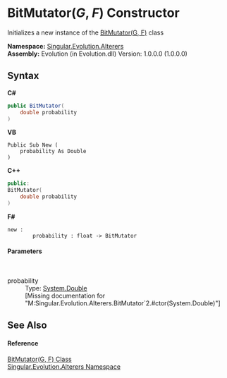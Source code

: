 # BitMutator(*G*, *F*) Constructor 
 

Initializes a new instance of the <a href="739b5db5-dc16-a6d5-45a3-f909264234b5">BitMutator(G, F)</a> class

**Namespace:**&nbsp;<a href="d83a42df-2b66-dfad-1be9-58a7420b0c0f">Singular.Evolution.Alterers</a><br />**Assembly:**&nbsp;Evolution (in Evolution.dll) Version: 1.0.0.0 (1.0.0.0)

## Syntax

**C#**<br />
``` C#
public BitMutator(
	double probability
)
```

**VB**<br />
``` VB
Public Sub New ( 
	probability As Double
)
```

**C++**<br />
``` C++
public:
BitMutator(
	double probability
)
```

**F#**<br />
``` F#
new : 
        probability : float -> BitMutator
```


#### Parameters
&nbsp;<dl><dt>probability</dt><dd>Type: <a href="http://msdn2.microsoft.com/en-us/library/643eft0t" target="_blank">System.Double</a><br />\[Missing <param name="probability"/> documentation for "M:Singular.Evolution.Alterers.BitMutator`2.#ctor(System.Double)"\]</dd></dl>

## See Also


#### Reference
<a href="739b5db5-dc16-a6d5-45a3-f909264234b5">BitMutator(G, F) Class</a><br /><a href="d83a42df-2b66-dfad-1be9-58a7420b0c0f">Singular.Evolution.Alterers Namespace</a><br />